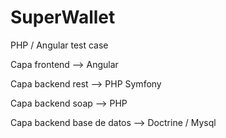 # SuperWallet
PHP / Angular test case

Capa frontend --> Angular

Capa backend rest --> PHP Symfony

Capa backend soap --> PHP

Capa backend base de datos --> Doctrine / Mysql

